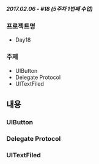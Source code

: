 ##### 2017.02.06 -  #18 (5주차 1번째 수업)

### 프로젝트명
- Day18  

### 주제  
- UIButton
- Delegate Protocol
- UITextFiled



## 내용  
### UIButton


### Delegate Protocol


### UITextFiled



